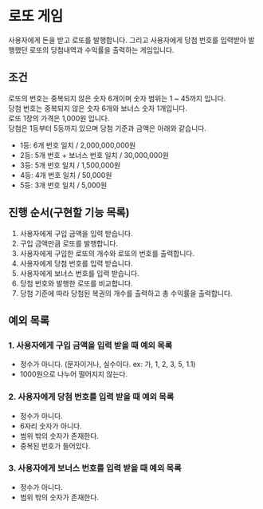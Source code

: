 # 로또 게임
사용자에게 돈을 받고 로또를 발행합니다. 그리고 사용자에게 당첨 번호를 입력받아 발행했던 로또의 당첨내역과 수익률을 출력하는 게임입니다. <br/>
## 조건
로또의 번호는 중복되지 않은 숫자 6개이며 숫자 범위는 1 ~ 45까지 입니다. <br/>
당첨 번호는 중복되지 않은 숫자 6개와 보너스 숫자 1개입니다. <br/>
로또 1장의 가격은 1,000원 입니다.<br/>
당첨은 1등부터 5등까지 있으며 당첨 기준과 금액은 아래와 같습니다.
  - 1등: 6개 번호 일치 / 2,000,000,000원
  - 2등: 5개 번호 + 보너스 번호 일치 / 30,000,000원
  - 3등: 5개 번호 일치 / 1,500,000원
  - 4등: 4개 번호 일치 / 50,000원
  - 5등: 3개 번호 일치 / 5,000원

## 진행 순서(구현할 기능 목록)
1. 사용자에게 구입 금액을 입력 받습니다.
2. 구입 금액만큼 로또를 발행합니다.
3. 사용자에게 구입한 로또의 개수와 로또의 번호를 출력합니다.
4. 사용자에게 당첨 번호를 입력 받습니다.
5. 사용자에게 보너스 번호를 입력 받습니다.
6. 당첨 번호와 발행한 로또를 비교합니다.
7. 당첨 기준에 따라 당첨된 복권의 개수를 출력하고 총 수익률을 출력합니다.

## 예외 목록
### 1. 사용자에게 구입 금액을 입력 받을 때 예외 목록
  - 정수가 아니다. (문자이거나, 실수이다. ex: 가, 1, 2, 3, 5, 1.1)
  - 1000원으로 나누어 떨어지지 않는다.
### 2. 사용자에게 당첨 번호를 입력 받을 때 예외 목록
  - 정수가 아니다. 
  - 6자리 숫자가 아니다.
  - 범위 밖의 숫자가 존재한다.
  - 중복된 번호가 들어있다.
### 3. 사용자에게 보너스 번호를 입력 받을 때 예외 목록
  - 정수가 아니다. 
  - 범위 밖의 숫자가 존재한다.